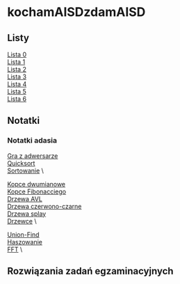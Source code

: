 # kochamAISDzdamAISD

## Listy

[Lista 0](listy/Lista%200%20AiSD.md) \
[Lista 1](listy/Lista%201%20AiSD.md) \
[Lista 2](listy/Lista%202%20AiSD.md) \
[Lista 3](listy/Lista%203%20AiSD.md) \
[Lista 4](listy/Lista%204%20AiSD.md) \
[Lista 5](listy/Lista%205%20AiSD.md) \
[Lista 6](listy/Lista%206%20AiSD.md)

## Notatki

### Notatki adasia

[Gra z adwersarze](notatki_wyklady/Gra%20z%20adwersarzem.md) \
[Quicksort](notatki_wyklady/Quick%20sort.md) \
[Sortowanie](notatki_wyklady/) \

[Kopce dwumianowe](notatki_wyklady/Kopce%20dwumianowe.md) \
[Kopce Fibonacciego](notatki_wyklady/Kopce%20Fibonacciego.md) \
[Drzewa AVL](notatki_wyklady/Drzewa%20AVL.md) \
[Drzewa czerwono-czarne](notatki_wyklady/Drzewa%20czerwono-czarne.md) \
[Drzewa splay](notatki_wyklady/Drzewa%20splay.md) \
[Drzewce](notatki_wyklady/Drzewce.md) \

[Union-Find](notatki_wyklady/Union%20find.md) \
[Haszowanie](notatki_wyklady/Hashowanie.md) \
[FFT](notatki_wyklady/Szybka%20transformacja%20Fouriera%20(FFT).md) \

## Rozwiązania zadań egzaminacyjnych

